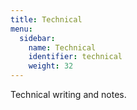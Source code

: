 ```yaml
---
title: Technical
menu:
  sidebar:
    name: Technical
    identifier: technical
    weight: 32
---
```


Technical writing and notes.
